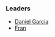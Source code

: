 ### Leaders

* [Daniel Garcia](mailto:daniel.garcia@owasp.org)
* [Fran](mailto:fran.gomez@owasp.org)
